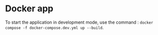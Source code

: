 # Docker app

To start the application in development mode, use the command : `docker compose -f docker-compose.dev.yml up --build`.
